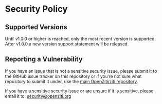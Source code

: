 # Security Policy

## Supported Versions

Until v1.0.0 or higher is reached, only the most recent version is supported. After v1.0.0 a new version support statement will be released.

## Reporting a Vulnerability

If you have an issue that is not a sensitive security issue, please submit it to the GitHub issue tracker on this repository
or if you're not sure what repository to submit it under, use the [main OpenZiti/ziti repository](https://github.com/openziti/ziti/issues).

If you have a sensitive security issue or are unsure if it is sensitive, please email it to: security@openziti.org
